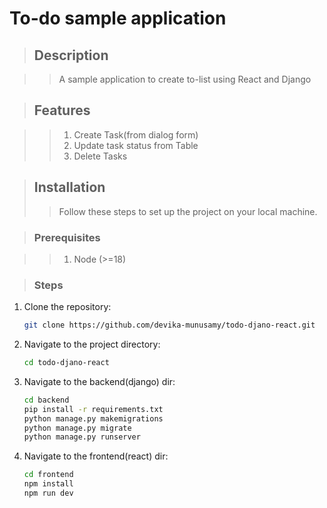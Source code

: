 #  To-do sample application

> ## Description

>> A sample application to create to-list using React and Django

> ## Features

>> 1. Create Task(from dialog form)
>> 2. Update task status from Table
>> 3. Delete Tasks

> ## Installation
>> Follow these steps to set up the project on your local machine.

> ### Prerequisites

>> 1. Node (>=18)

> ### Steps
1. Clone the repository:
    ```bash
    git clone https://github.com/devika-munusamy/todo-djano-react.git
    ```
2. Navigate to the project directory:
    ```bash
    cd todo-djano-react
    ```
3. Navigate to the backend(django) dir:
    ```bash
    cd backend
    pip install -r requirements.txt
    python manage.py makemigrations
    python manage.py migrate
    python manage.py runserver
    ```
4. Navigate to the frontend(react) dir:
    ```bash
    cd frontend
    npm install
    npm run dev
    ```

